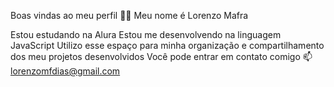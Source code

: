Boas vindas ao meu perfil 💙💙
Meu nome é Lorenzo Mafra

Estou estudando na Alura
Estou me desenvolvendo na linguagem JavaScript
Utilizo esse espaço para minha organização e compartilhamento dos meu projetos desenvolvidos
Você pode entrar em contato comigo 📫
lorenzomfdias@gmail.com


